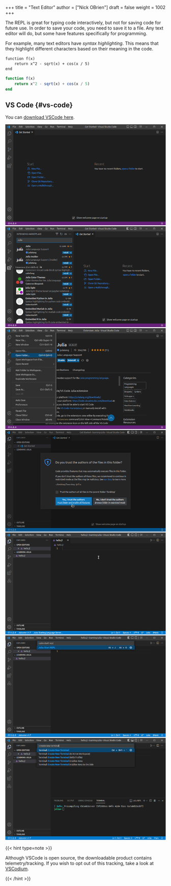+++
title = "Text Editor"
author = ["Nick OBrien"]
draft = false
weight = 1002
+++

The REPL is great for typing code interactively, but not for saving code for future use. In order to save your code, you need to save it to a file. Any text editor will do, but some have features specifically for programming.

For example, many text editors have _syntax highlighting_. This means that they highlight different characters based on their meaning in the code.

```text
function f(x)
    return x^2 - sqrt(x) + cos(x / 5)
end
```

```julia
function f(x)
    return x^2 - sqrt(x) + cos(x / 5)
end
```


## VS Code {#vs-code}

You can [download VSCode here](https://code.visualstudio.com/download).

<img src="/vsc-images/vsc-startup-screen.png" alt="VSCode Startup Screen">

<img src="/vsc-images/vsc-julia-ext.png" alt="VSCode Julia Extension">

<img src="/vsc-images/vsc-open-folder.png" alt="VSCode Open Folder">

<img src="/vsc-images/vsc-workspace-trust.png" alt="VSCode Workspace Trust">

<img src="/vsc-images/vsc-new-julia-file.png" alt="VSCode New Julia File">

<img src="/vsc-images/vsc-start-julia-repl.png" alt="VSCode Start Julia REPL">

<img src="/vsc-images/vsc-create-terminal.png" alt="VSCode Create Terminal">

{{< hint type=note >}}

Although VSCode is open source, the downloadable product contains telemetry/tracking. If you wish to opt out of this tracking, take a look at [VSCodium](https://vscodium.com/#intro).

{{< /hint >}}
